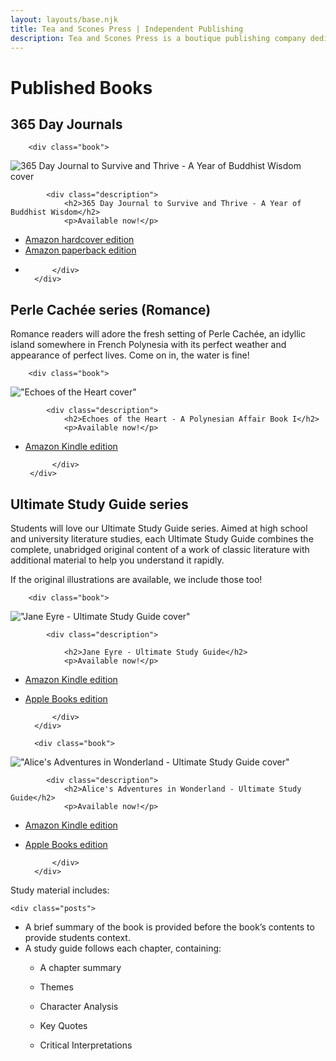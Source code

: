 ```yaml
---
layout: layouts/base.njk
title: Tea and Scones Press | Independent Publishing
description: Tea and Scones Press is a boutique publishing company dedicated to bringing extraordinary stories to life.
---
```


<div class="book-container">

# Published Books

</div>

<div class="book-container">

## 365 Day Journals
        
        <div class="book">

<img alt="365 Day Journal to Survive and Thrive - A Year of Buddhist Wisdom cover" src="/img/cover-365-Day-Journal-to-Survive-and-Thrive-A-Year-of-Buddhist-Wisdom-thumbnail.jpg">

            <div class="description">
                <h2>365 Day Journal to Survive and Thrive - A Year of Buddhist Wisdom</h2>
                <p>Available now!</p>

* [Amazon hardcover edition](https://www.amazon.com/365-Day-Journal-Survive-Thrive/dp/1764018656/)
* [Amazon paperback edition](https://www.amazon.com/365-Day-Journal-Survive-Thrive/dp/1764018664/)
* 
            </div>
        </div>

</div>

<div class="book-container">

## Perle Cachée series (Romance)

Romance readers will adore the fresh setting of Perle Cachée, an idyllic island somewhere in French Polynesia with its perfect weather and appearance of perfect lives. Come on in, the water is fine!
        
        <div class="book">

!["Echoes of the Heart cover"](/img/cover-Echoes-of-the-Heart-thumbnail.jpg)

            <div class="description">
                <h2>Echoes of the Heart - A Polynesian Affair Book I</h2>
                <p>Available now!</p>
                
* [Amazon Kindle edition](https://www.amazon.com/Echoes-Heart-Polynesian-Camille-Fontaine-ebook/dp/B0DZ5QBCT1/)

            </div>
       </div>
</div>

<div class="book-container">

## Ultimate Study Guide series

Students will love our Ultimate Study Guide series. Aimed at high school and university literature studies, each Ultimate Study Guide combines the complete, unabridged original content of a work of classic literature with additional material to help you understand it rapidly.

If the original illustrations are available, we include those too!
        
        <div class="book">

!["Jane Eyre - Ultimate Study Guide cover"](/img/cover-Jane-Eyre-Ultimate-Study-Guide-thumbnail.jpg)

            <div class="description">
            
                <h2>Jane Eyre - Ultimate Study Guide</h2>
                <p>Available now!</p>
                
* [Amazon Kindle edition](https://www.amazon.com.au/Jane-Eyre-Ultimate-Study-Guides-ebook/dp/B0DZXVWMFY/)
* [Apple Books edition](http://books.apple.com/us/book/id6746742728)

            </div>
        </div>
        
        <div class="book">

!["Alice's Adventures in Wonderland - Ultimate Study Guide cover"](/img/cover-Alice's-Adventures-in-Wonderland-Ultimate-Study-Guide-thumbnail.jpg)

            <div class="description">
                <h2>Alice's Adventures in Wonderland - Ultimate Study Guide</h2>
                <p>Available now!</p>

* [Amazon Kindle edition](https://www.amazon.com.au/Alices-Adventures-Wonderland-Ultimate-Study-ebook/dp/B0F2MDXR9L/)
* [Apple Books edition](http://books.apple.com/us/book/id6747022601)

            </div>
        </div>


Study material includes:

	<div class="posts">

* A brief summary of the book is provided before the book’s contents to provide students context.
* A study guide follows each chapter, containing:
  * A chapter summary
  * Themes
  * Character Analysis
  * Key Quotes
  * Critical Interpretations 

	</div>

</div>

